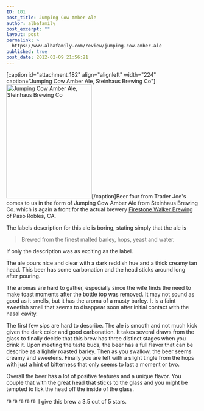 ```yaml
---
ID: 181
post_title: Jumping Cow Amber Ale
author: albafamily
post_excerpt: ""
layout: post
permalink: >
  https://www.albafamily.com/review/jumping-cow-amber-ale
published: true
post_date: 2012-02-09 21:56:21
---
```

[caption id="attachment_182" align="alignleft" width="224" caption="Jumping Cow Amber Ale, Steinhaus Brewing Co"]<a href="https://www.albafamily.com/wp-content/uploads/IMG_20120209_201637-e1328842299480.jpg" class="fancybox"><img src="https://www.albafamily.com/wp-content/uploads/IMG_20120209_201637-e1328842299480-224x300.jpg" alt="Jumping Cow Amber Ale, Steinhaus Brewing Co" title="Jumping Cow Amber Ale" width="224" height="300" class="size-medium wp-image-182" /></a>[/caption]Beer four from Trader Joe's comes to us in the form of Jumping Cow Amber Ale from Steinhaus Brewing Co. which is again a front for the actual brewery <a href="http://www.firestonebeer.com/brewery/" title="Firestone Walker Brewery" target="_blank">Firestone Walker Brewing</a> of Paso Robles, CA.

The labels description for this ale is boring, stating simply that the ale is 

<blockquote>Brewed from the finest malted barley, hops, yeast and water.</blockquote>

If only the description was as exciting as the label.

The ale pours nice and clear with a dark reddish hue and a thick creamy tan head. This beer has some carbonation and the head sticks around long after pouring.

The aromas are hard to gather, especially since the wife finds the need to make toast moments after the bottle top was removed. It may not sound as good as it smells, but it has the aroma of a musty barley. It is a faint sweetish smell that seems to disappear soon after initial contact with the nasal cavity.

The first few sips are hard to describe. The ale is smooth and not much kick given the dark color and good carbonation. It takes several draws from the glass to finally decide that this brew has three distinct stages when you drink it. Upon meeting the taste buds, the beer has a full flavor that can be describe as a lightly roasted barley. Then as you swallow, the beer seems creamy and sweetens. Finally you are left with a slight tingle from the hops with just a hint of bitterness that only seems to last a moment or two.

Overall the beer has a lot of positive features and a unique flavor. You couple that with the great head that sticks to the glass and you might be tempted to lick the head off the inside of the glass.

<div><img src="https://www.albafamily.com/wp-content/uploads/rating_on.gif" alt="rating on" title="rating_on" width="16" height="16" /><img src="https://www.albafamily.com/wp-content/uploads/rating_on.gif" alt="rating on" title="rating_on" width="16" height="16" /><img src="https://www.albafamily.com/wp-content/uploads/rating_on.gif" alt="rating on" title="rating_on" width="16" height="16" /><img src="https://www.albafamily.com/wp-content/uploads/rating_half.gif" alt="rating half" title="rating_half" width="16" height="16" /><img src="https://www.albafamily.com/wp-content/uploads/rating_off.gif" alt="rating off" title="rating_off" width="16" height="16" /> I give this brew a 3.5 out of 5 stars.</div>